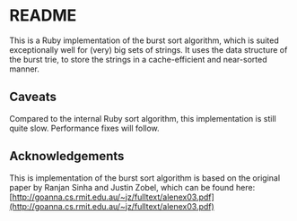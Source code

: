 README
======

This is a Ruby implementation of the burst sort algorithm, which is suited exceptionally well for (very) big sets of strings. It uses the data structure of the burst trie, to store the strings in a cache-efficient and near-sorted manner.

Caveats
-------

Compared to the internal Ruby sort algorithm, this implementation is still quite slow. Performance fixes will follow.

Acknowledgements
----------------

This is implementation of the burst sort algorithm is based on the original paper by Ranjan Sinha and Justin Zobel, which can be found here: [http://goanna.cs.rmit.edu.au/~jz/fulltext/alenex03.pdf](http://goanna.cs.rmit.edu.au/~jz/fulltext/alenex03.pdf)